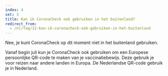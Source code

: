 ```yaml
---
index: 4
set: 3
title: Kan ik CoronaCheck ook gebruiken in het buitenland?
redirect_from: 
  - /nl/faq/12-kan-ik-coronacheck-ook-gebruiken-in-het-buitenland
---
```

Nee, je kunt CoronaCheck op dit moment niet in het buitenland gebruiken.

Vanaf begin juli kun je CoronaCheck ook gebruiken om een Europese persoonlijke QR-code te maken van je vaccinatiebewijs. Deze gebruik je voor reizen naar andere landen in Europa. De Nederlandse QR-code gebruik je in Nederland.
